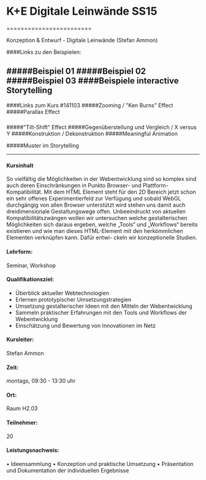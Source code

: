 
# K+E Digitale Leinwände SS15
========================

Konzeption & Entwurf - Digitale Leinwände (Stefan Ammon)

####Links zu den Beispielen:

#####Beispiel 01
#####Beispiel 02 
#####Beispiel 03
####Beispiele interactive Storytelling
---
####Links zum Kurs #141103
#####Zooming / "Ken Burns" Effect
#####Parallax Effect
#####
#####"Tilt-Shift" Effect
#####Gegenüberstellung und Vergleich / X versus Y
#####Konstruktion / Dekonstruktion
#####Meaningful Animation

#####Muster im Storytelling


---
#### Kursinhalt
So vielfältig die Möglichkeiten in der Webentwicklung sind so komplex sind auch deren Einschränkungen in Punkto Browser- und Plattform-Kompatibilität. Mit dem <Canvas> HTML Element steht für den 2D Bereich jetzt schon ein sehr offenes Experimentierfeld zur Verfügung und sobald WebGL durchgängig von allen Browser unterstützt wird stehen uns damit auch dreidimensionale Gestaltungswege offen. Unbeeindruckt von aktuellen Kompatibilitätszwängen wollen wir untersuchen welche gestalterischen Möglichkeiten sich daraus ergeben, welche „Tools“ und „Workflows“ bereits existieren und wie man dieses HTML-Element mit den herkömmlichen Elementen verknüpfen kann. Dafür entwi- ckeln wir konzeptionelle Studien.


#### Lehrform:
Seminar, Workshop

#### Qualifikationsziel:
- Überblick aktueller Webtechnologien
- Erlernen prototypischer Umsetzungstrategien 
- Umsetzung gestalterischer Ideen mit den Mitteln der Webentwicklung
- Sammeln praktischer Erfahrungen mit den Tools und Workflows der Webentwicklung
- Einschätzung und Bewertung von Innovationen im Netz

#### Kursleiter:
Stefan Ammon

#### Zeit:
montags, 09:30 - 13:30 uhr

#### Ort:
Raum H2.03

#### Teilnehmer:
20

#### Leistungsnachweis:
• Ideensammlung
• Konzeption und praktische Umsetzung
• Präsentation und Dokumentation der individuellen Ergebnisse



